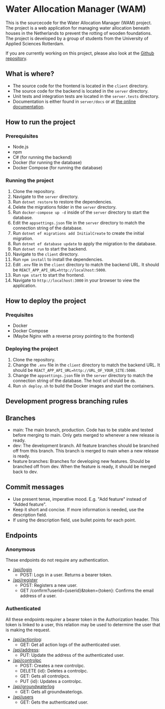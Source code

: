 # Water Allocation Manager (WAM)
This is the sourcecode for the Water Allocation Manager (WAM) project. The project is a web application for managing water allocation beneath houses in the Netherlands to prevent the rotting of wooden foundations. The project is developed by a group of students from the University of Applied Sciences Rotterdam.

If you are currently working on this project, please also look at the [Github repository](https://github.com/JoeriDekker/Project-D).


## What is where?
- The source code for the frontend is located in the `client` directory.
- The source code for the backend is located in the `server` directory.
- Unit tests and integration tests are located in the `server.tests` directory.
- Documentation is either found in `server/docs` or at [the online documentation](https://joeridekker.github.io/Project-D).

## How to run the project
### Prerequisites
- Node.js
- npm
- C# (for running the backend)
- Docker (for running the database)
- Docker Compose (for running the database)

### Running the project
1. Clone the repository.
2. Navigate to the `server` directory.
3. Run `dotnet restore` to restore the dependencies.
4. Delete the migrations folder in the `server` directory.
5. Run `docker-compose up -d` inside of the `server` directory to start the database.
6. Edit the `appsettings.json` file in the `server` directory to match the connection string of the database.
7. Run `dotnet ef migrations add InitialCreate` to create the initial migration.
8. Run `dotnet ef database update` to apply the migration to the database.
9. Run `dotnet run` to start the backend.
10. Navigate to the `client` directory.
11. Run `npm install` to install the dependencies.
12. Edit `.env` file in the `client` directory to match the backend URL. It should be `REACT_APP_API_URL=http://localhost:5000`.
13. Run `npm start` to start the frontend.
14. Navigate to `http://localhost:3000` in your browser to view the application.

## How to deploy the project
### Prequisites
- Docker
- Docker Compose
- (Maybe Nginx with a reverse proxy pointing to the frontend)

### Deploying the project
1. Clone the repository.
2. Change the `.env` file in the `client` directory to match the backend URL. It should be `REACT_APP_API_URL=http://URL_OF_YOUR_SITE:5000`.
3. Change the `appsettings.json` file in the `server` directory to match the connection string of the database. The host url should be `db`.
4. Run `sh deploy.sh` to build the Docker images and start the containers.


## Development progress branching rules
## Branches
- main: The main branch, production. Code has to be stable and tested before merging to main. Only gets merged to whenever a new release is ready.
- dev: The development branch. All feature branches should be branched off from this branch. This branch is merged to main when a new release is ready.
- feature branches: Branches for developing new features. Should be branched off from dev. When the feature is ready, it should be merged back to dev.

## Commit messages
- Use present tense, imperative mood. E.g. "Add feature" instead of "Added feature".
- Keep it short and concise. If more information is needed, use the description field.
- If using the description field, use bullet points for each point.

## Endpoints
### Anonymous
These endpoints do not require any authentication.
- [/api/login](https://joeridekker.github.io/Project-D/api/WAMServer.Controllers.LoginController.html)
    - POST: Logs in a user. Returns a bearer token.
- [/api/register](https://joeridekker.github.io/Project-D/api/WAMServer.Controllers.RegisterController.html)
    - POST: Registers a new user.
    - GET /confirm?userid={userid}&token={token}: Confirms the email address of a user.
### Authenticated
All these endpoints requirer a bearer token in the Authorization header. This token is linked to a user, this relation may be used to determine the user that is making the request.
- [/api/actionlog](https://joeridekker.github.io/Project-D/api/WAMServer.Controllers.ActionLogController.html):
    - GET: Get all action logs of the authenticated user.
- [/api/address](https://joeridekker.github.io/Project-D/api/WAMServer.Controllers.AddressController.html):
    - PUT: Update the address of the authenticated user.
- [/api/controlpc](https://joeridekker.github.io/Project-D/api/WAMServer.Controllers.ControlPCController.html)
    - POST: Creates a new controlpc.  
    - DELETE {id}: Deletes a controlpc.
    - GET: Gets all controlpcs.
    - PUT {id}: Updates a controlpc.
- [/api/groundwaterlog](https://joeridekker.github.io/Project-D/api/WAMServer.Controllers.GroundWaterLogController.html)
    - GET: Gets all groundwaterlogs.
- [/api/users](https://joeridekker.github.io/Project-D/api/WAMServer.Controllers.UsersController.html)
    - GET: Gets the authenticated user.